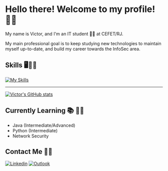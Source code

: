 # Hello there! Welcome to my profile! 👋😄
My name is Victor, and I'm an IT student 🧑‍💻 at CEFET/RJ.

My main professional goal is to keep studying new technologies to maintain myself up-to-date, and build my career towards the InfoSec area.

## Skills 🖥️👨‍💻

[![My Skills](https://skillicons.dev/icons?i=py,java,cpp,linux,bash,html,css,js,django,mysql)](https://skillicons.dev)

---

[![Victor's GitHub stats](https://github-readme-stats.vercel.app/api?username=burgues0&count_private=true&show_icons=true&hide_title=true&card_width=300&theme=radical)](https://github.com/anuraghazra/github-readme-stats)

## Currently Learning 📚 👨‍🎓
- Java (Intermediate/Advanced)
- Python (Intermediate)
- Network Security

## Contact Me 📲📧

[![Linkedin](https://img.shields.io/badge/-LinkedIn-blue?style=flat&logo=Linkedin&logoColor=white)](https://www.linkedin.com/in/victor-pinheiro-palmeira-3106481b3/)
[![Outlook](https://img.shields.io/badge/Microsoft_Outlook-0078D4?style=flat&logo=microsoft-outlook&logoColor=white)](mailto:victordpp@outlook.com)
